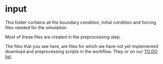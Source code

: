 # input
This folder contains all the boundary condition, initial condition and forcing files needed for the simulation. 

Most of these files are created in the preprocessing step.

The files that you see here, are files for which we have not yet implemented download and preprocessing scripts in the workflow. They or on our [TO DO list](https://github.com/c-scale-community/use-case-hisea/tree/main/fm_model#todos).

